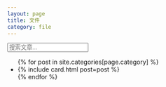 ```yaml
---
layout: page
title: 文件
category: file
---
```


<div class="posts">
  <!-- 搜索框 -->
  <div class="search-container">
      <input type="text" id="search-bar" placeholder="搜索文章..." />
  </div>
  <!-- 文章列表 -->
  <ul id="post-list">
    {% for post in site.categories[page.category] %}
      <li data-url="{{ post.url | prepend: site.baseurl }}">
        {% include card.html post=post %}
      </li>
    {% endfor %}
  </ul>
</div>